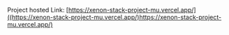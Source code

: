 Project hosted Link:
[https://xenon-stack-project-mu.vercel.app/]((https://xenon-stack-project-mu.vercel.app/)https://xenon-stack-project-mu.vercel.app/)
